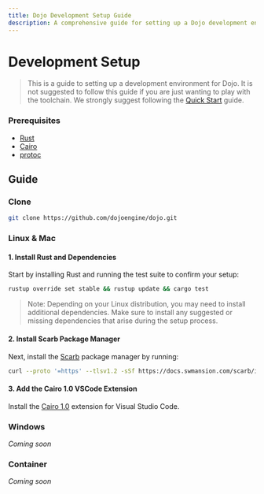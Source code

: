 ```yaml
---
title: Dojo Development Setup Guide
description: A comprehensive guide for setting up a Dojo development environment, including prerequisites and installation steps for different operating systems.
---
```


# Development Setup

> This is a guide to setting up a development environment for Dojo. It is not suggested to follow this guide if you are just wanting to play with the toolchain. We strongly suggest following the [Quick Start](/getting-started.mdx) guide.

### Prerequisites

-   [Rust](https://github.com/rust-lang/rust)
-   [Cairo](https://github.com/starkware-libs/cairo)
-   [protoc](https://github.com/protocolbuffers/protobuf)

## Guide

### Clone

```sh
git clone https://github.com/dojoengine/dojo.git
```

### Linux & Mac

#### 1. Install Rust and Dependencies

Start by installing Rust and running the test suite to confirm your setup:

```sh
rustup override set stable && rustup update && cargo test
```

> Note: Depending on your Linux distribution, you may need to install additional dependencies. Make sure to install any suggested or missing dependencies that arise during the setup process.

#### 2. Install Scarb Package Manager

Next, install the [Scarb](https://docs.swmansion.com/scarb) package manager by running:

```sh
curl --proto '=https' --tlsv1.2 -sSf https://docs.swmansion.com/scarb/install.sh | sh
```

#### 3. Add the Cairo 1.0 VSCode Extension

Install the [Cairo 1.0](https://marketplace.visualstudio.com/items?itemName=starkware.cairo1) extension for Visual Studio Code.

### Windows

_Coming soon_

### Container

_Coming soon_
